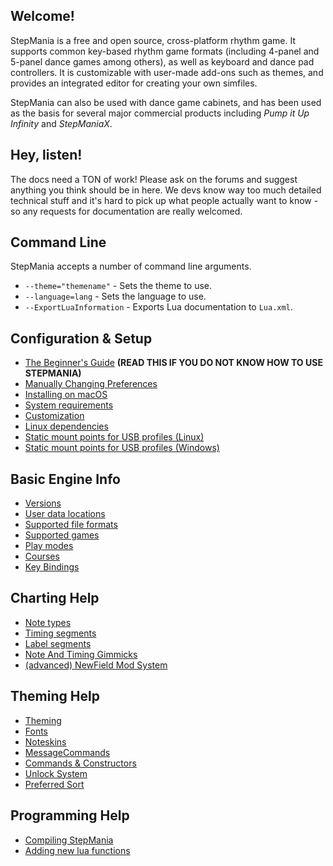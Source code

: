 Welcome!
-------
StepMania is a free and open source, cross-platform rhythm game. It supports common key-based rhythm game formats (including 4-panel and 5-panel dance games among others), as well as keyboard and dance pad controllers. It is customizable with user-made add-ons such as themes, and provides an integrated editor for creating your own simfiles. 

StepMania can also be used with dance game cabinets, and has been used as the basis for several major commercial products including _Pump it Up Infinity_ and _StepManiaX_.

Hey, listen!
-------
The docs need a TON of work! Please ask on the forums and suggest anything you think should be in here. We devs know way too much detailed technical stuff and it's hard to pick up what people actually want to know - so any requests for documentation are really welcomed.

Command Line
------------
StepMania accepts a number of command line arguments.

* `--theme="themename"` - Sets the theme to use.
* `--language=lang` - Sets the language to use.
* `--ExportLuaInformation` - Exports Lua documentation to `Lua.xml`.

Configuration & Setup
------------
* [The Beginner's Guide](https://raw.githubusercontent.com/stepmania/stepmania/5_1-new/Docs/Userdocs/sm5_beginner.txt) **(READ THIS IF YOU DO NOT KNOW HOW TO USE STEPMANIA)**
* [Manually Changing Preferences](Manually-Changing-Preferences)
* [Installing on macOS](Installing-on-macOS)
* [System requirements](Minimum-Requirements)
* [Customization](Customization)
* [Linux dependencies](Linux-dependencies)
* [Static mount points for USB profiles (Linux)](Creating-Static-Mount-Points-For-USB-Profiles-%28Linux%29)
* [Static mount points for USB profiles (Windows)](Static-Mount-Points-for-USB-Profiles-(Windows))

Basic Engine Info
------------
* [Versions](https://github.com/stepmania/stepmania/wiki/Versions)
* [User data locations](https://github.com/stepmania/stepmania/wiki/User-Data-Locations)
* [Supported file formats](https://github.com/stepmania/stepmania/wiki/File-Formats)
* [Supported games](https://github.com/stepmania/stepmania/wiki/Supported-Game-Modes)
* [Play modes](https://github.com/stepmania/stepmania/wiki/Play-Modes)
* [Courses](https://github.com/stepmania/stepmania/wiki/Courses)
* [Key Bindings](Key-Bindings-and-combinations)

Charting Help
------------
* [Note types](https://github.com/stepmania/stepmania/wiki/Note-Types)
* [Timing segments](https://github.com/stepmania/stepmania/wiki/Timing-Segments)
* [Label segments](https://github.com/stepmania/stepmania/wiki/Label-segments)
* [Note And Timing Gimmicks](https://github.com/stepmania/stepmania/wiki/Note-and-timing-gimmicks)
* [(advanced) NewField Mod System](https://github.com/stepmania/stepmania/wiki/NewField-mod-system)

Theming Help
------------
* [Theming](https://github.com/stepmania/stepmania/wiki/Theming)
* [Fonts](https://github.com/stepmania/stepmania/wiki/Fonts)
* [Noteskins](https://github.com/stepmania/stepmania/wiki/Noteskins)
* [MessageCommands](https://github.com/stepmania/stepmania/wiki/MessageCommands)
* [Commands & Constructors](https://github.com/stepmania/stepmania/wiki/Actor-Definitions)
* [Unlock System](Unlock-System)
* [Preferred Sort](Preferred-Sort)

Programming Help
------------
* [Compiling StepMania](https://github.com/stepmania/stepmania/wiki/Compiling-StepMania)
* [Adding new lua functions](https://github.com/stepmania/stepmania/wiki/Adding-new-lua-functions-to-the-source)